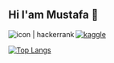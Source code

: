 ## Hi I'am Mustafa 👋

<!--
[![hackerrank](https://img.shields.io/badge/-Hackerrank-2EC866?style=for-the-badge&logo=HackerRank&logoColor=white (hackerrank))][1]

[1]: https://www.hackerrank.com/mustafaacikyol
-->

<a href="https://www.hackerrank.com/mustafaacikyol/"><img align="left" src="https://img.shields.io/badge/-Hackerrank-2EC866?style=for-the-badge&logo=HackerRank&logoColor=white" alt="icon | hackerrank"/></a>

[![kaggle](https://img.shields.io/badge/Kaggle-20BEFF?style=for-the-badge&logo=Kaggle&logoColor=white (kaggle))][2]

[2]: https://www.kaggle.com/mustafaacikyol

[![Top Langs](https://github-readme-stats.vercel.app/api/top-langs/?username=mustafaacikyol&layout=compact)](https://github.com/mustafaacikyol)

<!--
**mustafaacikyol/mustafaacikyol** is a ✨ _special_ ✨ repository because its `README.md` (this file) appears on your GitHub profile.

Here are some ideas to get you started:

- 🔭 I’m currently working on ...
- 🌱 I’m currently learning ...
- 👯 I’m looking to collaborate on ...
- 🤔 I’m looking for help with ...
- 💬 Ask me about ...
- 📫 How to reach me: ...
- 😄 Pronouns: ...
- ⚡ Fun fact: ...
-->
